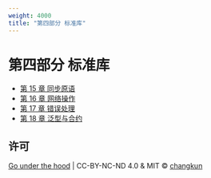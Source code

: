 ```yaml
---
weight: 4000
title: "第四部分 标准库"
---
```


# 第四部分 标准库

- [第 15 章 同步原语](./ch15sync)
- [第 16 章 网络操作](./ch16net)
- [第 17 章 错误处理](./ch15errors)
- [第 18 章 泛型与合约](./ch18generics)

## 许可

[Go under the hood](https://github.com/changkun/go-under-the-hood) | CC-BY-NC-ND 4.0 & MIT &copy; [changkun](https://changkun.de)
